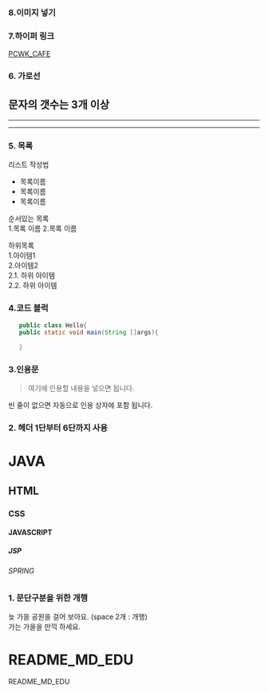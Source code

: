 ### 8.이미지 넣기


### 7.하이퍼 링크  
[PCWK_CAFE](https://cafe.daum.net/pcwk "설명문구")

### 6. 가로선  
문자의 갯수는 3개 이상
---
***
----


### 5. 목록
리스트 작성법
* 목록이름
* 목록이름
* 목록이름

순서있는 목록  
1.목록 이름
2.목록 이름

하위목록  
1.아이템1  
2.아이템2  
  2.1. 하위 아이템  
  2.2. 하위 아이템  
  
  

### 4.코드 블럭
```JAVA
   public class Hello{
   public static void main(String []args){
   
   }
```
### 3.인용문
> 여기에 인용할 내용을 넣으면 됩니다.

빈 줄이 없으면 자동으로 인용 상자에 포함 됩니다.

### 2. 헤더 1단부터 6단까지 사용
# JAVA
## HTML
### CSS
#### JAVASCRIPT
##### JSP
###### SPRING


### 1. 문단구분을 위한 개행
늦 가을 공원을 걸어 보아요. 
(space 2개 : 개행)  
가는 가을을 만끽 하세요.  

# README_MD_EDU
README_MD_EDU






